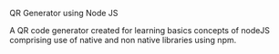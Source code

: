 QR Generator using Node JS

A QR code generator created for learning basics concepts of nodeJS comprising use of native and non native libraries using npm.
